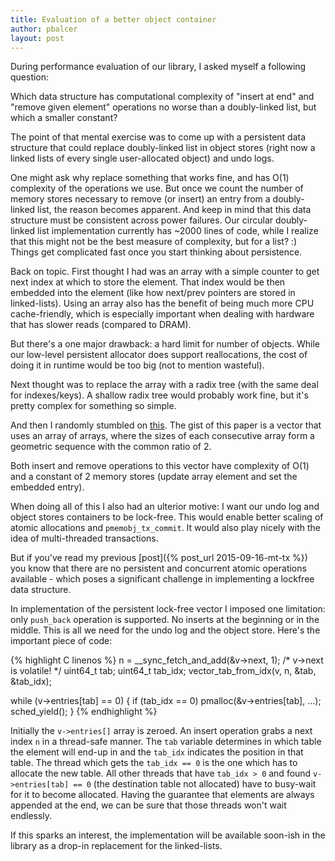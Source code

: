 ```yaml
---
title: Evaluation of a better object container
author: pbalcer
layout: post
---
```


During performance evaluation of our library, I asked myself a following
question:

Which data structure has computational complexity of "insert at end" and "remove
given element" operations no worse than a doubly-linked list, but which a smaller
constant?

The point of that mental exercise was to come up with a persistent data
structure that could replace doubly-linked list in object stores
(right now a linked lists of every single user-allocated object) and undo logs.

One might ask why replace something that works fine, and has O(1) complexity of
the operations we use. But once we count the number of memory stores necessary
to remove (or insert) an entry from a doubly-linked list, the reason becomes
apparent. And keep in mind that this data structure must be consistent across
power failures. Our circular doubly-linked list implementation currently has
~2000 lines of code, while I realize that this might not be the best measure of
complexity, but for a list? :) Things get complicated fast once you start
thinking about persistence.

Back on topic. First thought I had was an array with a simple counter to get
next index at which to store the element. That index would be then embedded
into the element (like how next/prev pointers are stored in linked-lists).
Using an array also has the benefit of being much more CPU cache-friendly, which
is especially important when dealing with hardware that has slower reads (compared
to DRAM).

But there's a one major drawback: a hard limit for number of objects. While our
low-level persistent allocator does support reallocations, the cost of doing
it in runtime would be too big (not to mention wasteful).

Next thought was to replace the array with a radix tree (with the same deal for
indexes/keys). A shallow radix tree would probably work fine, but it's pretty
complex for something so simple.

And then I randomly stumbled on
[this](http://www.stroustrup.com/lock-free-vector.pdf). The gist of this paper
is a vector that uses an array of arrays, where the sizes of each consecutive
array form a geometric sequence with the common ratio of 2.

Both insert and remove operations to this vector have complexity of O(1) and
a constant of 2 memory stores (update array element and set the embedded entry).

When doing all of this I also had an ulterior motive: I want our undo log and
object stores containers to be lock-free. This would enable better scaling of
atomic allocations and `pmemobj_tx_commit`. It would also play nicely
with the idea of multi-threaded transactions.

But if you've read my previous [post]({% post_url 2015-09-16-mt-tx %}) you know
that there are no persistent and concurrent atomic operations available - which
poses a significant challenge in implementing a lockfree data structure.

In implementation of the persistent lock-free vector I imposed one limitation:
only `push_back` operation is supported. No inserts at the beginning
or in the middle. This is all we need for the undo log and the object store.
Here's the important piece of code:

{% highlight C linenos %}
n = __sync_fetch_and_add(&v->next, 1); /* v->next is volatile! */
uint64_t tab;
uint64_t tab_idx;
vector_tab_from_idx(v, n, &tab, &tab_idx);

while (v->entries[tab] == 0) {
	if (tab_idx == 0)
		pmalloc(&v->entries[tab], ...);
	sched_yield();
}
{% endhighlight %}

Initially the `v->entries[]` array is zeroed. An insert operation grabs a next
index `n` in a thread-safe manner. The `tab` variable determines in which
table the element will end-up in and the `tab_idx` indicates the position in that
table. The thread which gets the `tab_idx == 0` is the one which has
to allocate the new table. All other threads that have `tab_idx > 0` and found
`v->entries[tab] == 0` (the destination table not allocated) have to busy-wait
for it to become allocated. Having the guarantee that elements are always
appended at the end, we can be sure that those threads won't wait endlessly.

If this sparks an interest, the implementation will be available soon-ish in
the library as a drop-in replacement for the linked-lists.
